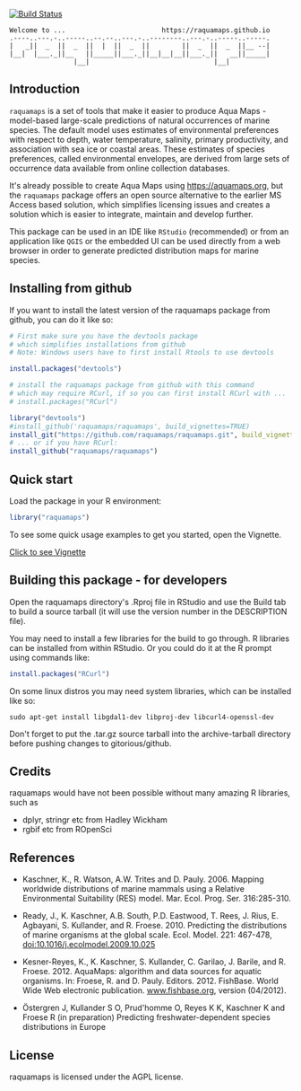 <!-- README.md is generated from README.Rmd. Please edit that file -->
[![Build Status](https://travis-ci.org/raquamaps/raquamaps.svg?branch=master)](https://travis-ci.org/raquamaps/raquamaps) <!--
[![Coverage Status](https://coveralls.io/repos/raquamaps/raquamaps/badge.svg?branch=raquamaps)](https://coveralls.io/r/raquamaps/raquamaps.svg?branch=raquamaps)
[![Downloads](http://cranlogs.r-pkg.org/badges/raquamaps](https://github.com/metacran/cranlogs.app)
-->

``` console
Welcome to ...                        https://raquamaps.github.io
.----..---.-..-----..--.--..---.-..--------..---.-..-----..-----.
|   _||  _  ||  _  ||  |  ||  _  ||        ||  _  ||  _  ||__ --|
|__|  |___._||__   ||_____||___._||__|__|__||___._||   __||_____|
                |__|                               |__|          
```

Introduction
------------

`raquamaps` is a set of tools that make it easier to produce Aqua Maps - model-based large-scale predictions of natural occurrences of marine species. The default model uses estimates of environmental preferences with respect to depth, water temperature, salinity, primary productivity, and association with sea ice or coastal areas. These estimates of species preferences, called environmental envelopes, are derived from large sets of occurrence data available from online collection databases.

It's already possible to create Aqua Maps using <https://aquamaps.org>, but the `raquamaps` package offers an open source alternative to the earlier MS Access based solution, which simplifies licensing issues and creates a solution which is easier to integrate, maintain and develop further.

This package can be used in an IDE like `RStudio` (recommended) or from an application like `QGIS` or the embedded UI can be used directly from a web browser in order to generate predicted distribution maps for marine species.

Installing from github
----------------------

If you want to install the latest version of the raquamaps package from github, you can do it like so:

``` r
# First make sure you have the devtools package
# which simplifies installations from github
# Note: Windows users have to first install Rtools to use devtools

install.packages("devtools") 

# install the raquamaps package from github with this command
# which may require RCurl, if so you can first install RCurl with ...
# install.packages("RCurl")

library("devtools")
#install_github('raquamaps/raquamaps', build_vignettes=TRUE) 
install_git("https://github.com/raquamaps/raquamaps.git", build_vignettes=TRUE)
# ... or if you have RCurl:
install_github("raquamaps/raquamaps")  
```

Quick start
-----------

Load the package in your R environment:

``` r
library("raquamaps")
```

To see some quick usage examples to get you started, open the Vignette.

[Click to see Vignette](https://raquamaps.github.io/raquamaps-intro.html)

Building this package - for developers
--------------------------------------

Open the raquamaps directory's .Rproj file in RStudio and use the Build tab to build a source tarball (it will use the version number in the DESCRIPTION file).

You may need to install a few libraries for the build to go through. R libraries can be installed from within RStudio. Or you could do it at the R prompt using commands like:

``` r
install.packages("RCurl")  
```

On some linux distros you may need system libraries, which can be installed like so:

``` console
sudo apt-get install libgdal1-dev libproj-dev libcurl4-openssl-dev
```

Don't forget to put the .tar.gz source tarball into the archive-tarball directory before pushing changes to gitorious/github.

Credits
-------

raquamaps would have not been possible without many amazing R libraries, such as

-   dplyr, stringr etc from Hadley Wickham
-   rgbif etc from ROpenSci

References
----------

-   Kaschner, K., R. Watson, A.W. Trites and D. Pauly. 2006. Mapping worldwide distributions of marine mammals using a Relative Environmental Suitability (RES) model. Mar. Ecol. Prog. Ser. 316:285-310.

-   Ready, J., K. Kaschner, A.B. South, P.D. Eastwood, T. Rees, J. Rius, E. Agbayani, S. Kullander, and R. Froese. 2010. Predicting the distributions of marine organisms at the global scale. Ecol. Model. 221: 467-478, <doi:10.1016/j.ecolmodel.2009.10.025>

-   Kesner-Reyes, K., K. Kaschner, S. Kullander, C. Garilao, J. Barile, and R. Froese. 2012. AquaMaps: algorithm and data sources for aquatic organisms. In: Froese, R. and D. Pauly. Editors. 2012. FishBase. World Wide Web electronic publication. www.fishbase.org, version (04/2012).

-   Östergren J, Kullander S O, Prud'homme O, Reyes K K, Kaschner K and Froese R (in preparation) Predicting freshwater-dependent species distributions in Europe

License
-------

raquamaps is licensed under the AGPL license.
